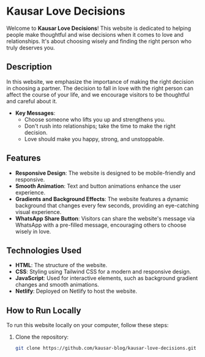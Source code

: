 # Kausar Love Decisions

Welcome to **Kausar Love Decisions**! This website is dedicated to helping people make thoughtful and wise decisions when it comes to love and relationships. It's about choosing wisely and finding the right person who truly deserves you.

## Description

In this website, we emphasize the importance of making the right decision in choosing a partner. The decision to fall in love with the right person can affect the course of your life, and we encourage visitors to be thoughtful and careful about it.

- **Key Messages**:
  - Choose someone who lifts you up and strengthens you.
  - Don't rush into relationships; take the time to make the right decision.
  - Love should make you happy, strong, and unstoppable.

## Features

- **Responsive Design**: The website is designed to be mobile-friendly and responsive.
- **Smooth Animation**: Text and button animations enhance the user experience.
- **Gradients and Background Effects**: The website features a dynamic background that changes every few seconds, providing an eye-catching visual experience.
- **WhatsApp Share Button**: Visitors can share the website's message via WhatsApp with a pre-filled message, encouraging others to choose wisely in love.

## Technologies Used

- **HTML**: The structure of the website.
- **CSS**: Styling using Tailwind CSS for a modern and responsive design.
- **JavaScript**: Used for interactive elements, such as background gradient changes and smooth animations.
- **Netlify**: Deployed on Netlify to host the website.

## How to Run Locally

To run this website locally on your computer, follow these steps:

1. Clone the repository:
   ```bash
   git clone https://github.com/kausar-blog/kausar-love-decisions.git
   ```

